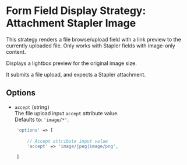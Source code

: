 # Form Field Display Strategy: Attachment Stapler Image
 
This strategy renders a file browse/upload field with a link preview to the currently uploaded file. Only works with Stapler fields with image-only content.
 
Displays a lightbox preview for the original image size.

It submits a file upload, and expects a Stapler attachment.


## Options

- `accept` (string)  
    The file upload input `accept` attribute value.  
    Defaults to: `'image/*'`.

 
 ```php
     'options' => [
     
         // Accept attribute input value
         'accept' => 'image/jpeg|image/png',

     ]
 ```

